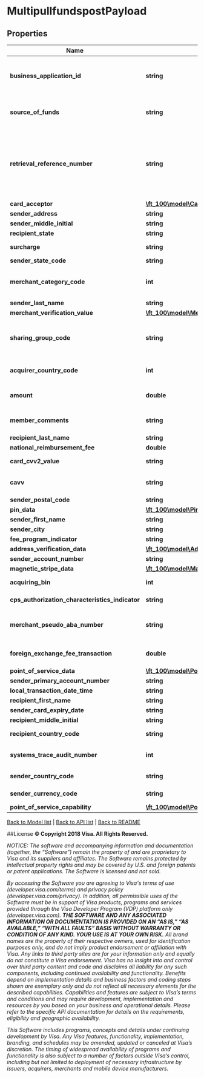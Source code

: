 # MultipullfundspostPayload

## Properties
Name | Type | Description | Notes
------------ | ------------- | ------------- | -------------
**business_application_id** | **string** | Identifies the programs&#39; business application type for VisaNet transaction processing&lt;br&gt;&lt;br&gt;For Money Transfer, AA applies to transactions where the sender and recipient are the same person and PP applies to transactions where the sender and recipient are not the same person.&lt;br&gt;&lt;br&gt;Refer to &lt;a href&#x3D;\&quot;/request_response_codes#business_application_identifier\&quot;&gt;businessApplicationId&lt;/a&gt; codes | 
**source_of_funds** | **string** | when present, this field contain a valid &lt;a href&#x3D;\&quot;/request_response_codes#sourceOfFundsCode\&quot;&gt;sourceOfFundsCode&lt;/a&gt; code that matches the funding instrument. &lt;br&gt;&lt;br&gt;Refer to &lt;a href&#x3D;\&quot;/request_response_codes#sourceOfFundsCode\&quot;&gt;sourceOfFundsCode&lt;/a&gt; codes | [optional] 
**retrieval_reference_number** | **string** | A value used to tie together service calls related to a single financial transaction. When passing Account Funding Transaction (AFT) and Original Credit Transaction (OCT) methods, this value must differ between the two methods. When passing the Account Funding Transaction Reversal (AFTR) method, this value must match the  retrievalReferenceNumber previously passed with the AFT method for this transaction.&lt;br&gt;&lt;br&gt;Recommended Format: ydddhhnnnnnn&lt;br&gt;&lt;br&gt;The first fours digits must be a valid yddd date in the Julian date format, where the first digit &#x3D; 0-9 (last digit of current year) and the next three digits &#x3D; 001-366 (number of the day in the year).&lt;br&gt;&lt;br&gt;hh can be the two digit hour in a 24 hour clock (00-23) during which the transaction is performed.&lt;br&gt;&lt;br&gt;nnnnnn can be the systemsTraceAuditNumber or any 6 digit number. | 
**card_acceptor** | [**\ft_100\model\CardAcceptor**](CardAcceptor.md) |  | 
**sender_address** | **string** | When present, this field contains sender&#39;s Address | [optional] 
**sender_middle_initial** | **string** | This field contains sender&#39;s middle initial | [optional] 
**recipient_state** | **string** | Required if RecipientCountryCode is either 124(CAN) or 840(USA) | [optional] 
**surcharge** | **string** | When present, this field contains the sender&#39;s surcharge as assessed by the originator. Values in this field must be in the same currency and format as defined in the amount field. | [optional] 
**sender_state_code** | **string** | When present, this field contains sender&#39;s state code | [optional] 
**merchant_category_code** | **int** | &lt;b&gt;Note:&lt;/b&gt; If provided, then the value overrides the one present in onboarding data. If the merchantCategoryCode value is not populated in onboarding data then this field is mandatory.&lt;br&gt;&lt;br&gt;If not provided, then the value will default to the values provided during onboarding (when the services are provisioned). | [optional] 
**sender_last_name** | **string** | This field contains sender&#39;s last name | [optional] 
**merchant_verification_value** | [**\ft_100\model\MerchantVerificationValue**](MerchantVerificationValue.md) |  | [optional] 
**sharing_group_code** | **string** | This field is optionally used by Push Payments Gateway participants (merchants and acquirers) to specify the network access priority.&lt;br&gt;&lt;br&gt;Refer to &lt;a href&#x3D;\&quot;/request_response_codes#network_id_and_sharing_group_code\&quot;&gt;Sharing Group Code&lt;/a&gt;&lt;br&gt;&lt;br&gt;&lt;b&gt;Note:&lt;/b&gt;&lt;br&gt;Supported only in US for domestic transactions involving Push Payments Gateway Service. | [optional] 
**acquirer_country_code** | **int** | Use a 3-digit numeric country code for the country of the BIN under which your Visa Direct solution is registered. This must match the information provided during program enrollment.&lt;br&gt;&lt;br&gt;Refer to &lt;a href&#x3D;\&quot;/request_response_codes#iso_country_and_currency_codes\&quot;&gt;ISO Codes&lt;/a&gt; | 
**amount** | **double** | The amount of the transaction, inclusive of all fees you assess for the transaction, including currency conversion fees. If the originator is populating the surcharge or foreignExchangeFeeTransaction field, they must be included in the amount field. | 
**member_comments** | **string** | This field can be optionally used to send and receive comments by service providers. Issuers can optionally include new text in this field in the response. If the issuer does not include this field, Visa will inject the value from the request in the response and send it back to the service provider. | [optional] 
**recipient_last_name** | **string** | When present, this field contains recipient&#39;s last name | [optional] 
**national_reimbursement_fee** | **double** | When present, this field contains the IRF fees. | [optional] 
**card_cvv2_value** | **string** | The cardCvv2Value provided by the account holder for the senderPrimaryAccountNumber in the request. | [optional] 
**cavv** | **string** | The Cardholder Authentication Verification Value (CAVV) is a value generated by an Access Control Server (ACS) and signed by the Issuer using account and password information of cardholders registered for the Verified by Visa program.  This field should be in hexabinary format. | [optional] 
**sender_postal_code** | **string** | When present, this field contains the sender&#39;s postal code | [optional] 
**pin_data** | [**\ft_100\model\PinData**](PinData.md) |  | [optional] 
**sender_first_name** | **string** | This field contains sender&#39;s first name | [optional] 
**sender_city** | **string** | When present, this field contains sender&#39;s city | [optional] 
**fee_program_indicator** | **string** | If present, a valid value is required. Spaces or special characters are not allowed. | [optional] 
**address_verification_data** | [**\ft_100\model\AddressVerificationData**](AddressVerificationData.md) |  | [optional] 
**sender_account_number** | **string** | When present, this field contains the sender&#39;s account number | [optional] 
**magnetic_stripe_data** | [**\ft_100\model\MagneticStripeData**](MagneticStripeData.md) |  | [optional] 
**acquiring_bin** | **int** | The Bank Identification Number (BIN) under which your Visa Direct is registered. This must match the information provided during enrollment. | 
**cps_authorization_characteristics_indicator** | **string** | Request for CPS authorization. If present, a valid value is required. Spaces or special characters are not allowed. Possible values are : Y (Transaction requests participation) | [optional] 
**merchant_pseudo_aba_number** | **string** | This is a number that uniquely identifies the originator when they sign up to send Push Payment Gateway transactions. On enrollment, an originator will get a single pseudo-value that is assigned by Visa. The other networks will assign their own unique values for the originator.&lt;br&gt;&lt;br&gt;&lt;b&gt;Note:&lt;/b&gt;&lt;br&gt;Supported only in US for domestic transactions involving Push Payments Gateway Service. | [optional] 
**foreign_exchange_fee_transaction** | **double** | When present, this field contains the sender&#39;s foreign exchange markup fee (markup above the wholesale or VisaNet exchange rate as assessed by the originator). Values in this field must be in the same currency and format as defined in the amount field. | [optional] 
**point_of_service_data** | [**\ft_100\model\PointOfServiceData**](PointOfServiceData.md) |  | [optional] 
**sender_primary_account_number** | **string** | The primary account number of the sender&#39;s account. | 
**local_transaction_date_time** | **string** |  | 
**recipient_first_name** | **string** | When present, this field contains recipient&#39;s first name | [optional] 
**sender_card_expiry_date** | **string** | The expiration date for the sender&#39;s Visa account number in  senderPrimaryAccountNumber | 
**recipient_middle_initial** | **string** | When present, this field contains recipient&#39;s middle initial | [optional] 
**recipient_country_code** | **string** | when present, this field contains recipient&#39;s country code &lt;br&gt;&lt;br&gt;Refer to &lt;a href&#x3D;\&quot;/request_response_codes#iso_country_codes\&quot;&gt;ISO Codes&lt;/a&gt; | [optional] 
**systems_trace_audit_number** | **int** | A unique value should be used for each API method. However, when passing the (AFTR) method, this value must match the systemsTraceAuditNumber previously passed with the AFT method for the current transaction. | 
**sender_country_code** | **string** | when present, this field contains sender&#39;s country code &lt;br&gt;&lt;br&gt;Refer to &lt;a href&#x3D;\&quot;/request_response_codes#iso_country_codes\&quot;&gt;ISO Codes&lt;/a&gt; | [optional] 
**sender_currency_code** | **string** | Use a 3-character alpha or numeric currency code for currency of the sender.&lt;br&gt;&lt;br&gt;Refer to &lt;a href&#x3D;\&quot;/request_response_codes#iso_country_and_currency_codes\&quot;&gt;ISO Codes&lt;/a&gt; | 
**point_of_service_capability** | [**\ft_100\model\PointOfServiceCapability**](PointOfServiceCapability.md) |  | [optional] 

[Back to Model list](../../README.md#documentation-for-models)   |   [Back to API list](../../README.md#documentation-for-api-endpoints)   |   [Back to README](../../README.md)



##License
**© Copyright 2018 Visa. All Rights Reserved.**

*NOTICE: The software and accompanying information and documentation (together, the “Software”) remain the property of
and are proprietary to Visa and its suppliers and affiliates. The Software remains protected by intellectual property
rights and may be covered by U.S. and foreign patents or patent applications. The Software is licensed and not sold.*

*By accessing the Software you are agreeing to Visa's terms of use (developer.visa.com/terms) and privacy policy (developer.visa.com/privacy).
In addition, all permissible uses of the Software must be in support of Visa products, programs and services provided
through the Visa Developer Program (VDP) platform only (developer.visa.com). **THE SOFTWARE AND ANY ASSOCIATED
INFORMATION OR DOCUMENTATION IS PROVIDED ON AN “AS IS,” “AS AVAILABLE,” “WITH ALL FAULTS” BASIS WITHOUT WARRANTY OR
CONDITION OF ANY KIND. YOUR USE IS AT YOUR OWN RISK.** All brand names are the property of their respective owners, used for identification purposes only, and do not imply
product endorsement or affiliation with Visa. Any links to third party sites are for your information only and equally
do not constitute a Visa endorsement. Visa has no insight into and control over third party content and code and disclaims
all liability for any such components, including continued availability and functionality. Benefits depend on implementation
details and business factors and coding steps shown are exemplary only and do not reflect all necessary elements for the
described capabilities. Capabilities and features are subject to Visa’s terms and conditions and may require development,
implementation and resources by you based on your business and operational details. Please refer to the specific
API documentation for details on the requirements, eligibility and geographic availability.*

*This Software includes programs, concepts and details under continuing development by Visa. Any Visa features,
functionality, implementation, branding, and schedules may be amended, updated or canceled at Visa’s discretion.
The timing of widespread availability of programs and functionality is also subject to a number of factors outside Visa’s control,
including but not limited to deployment of necessary infrastructure by issuers, acquirers, merchants and mobile device manufacturers.*